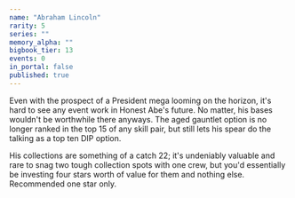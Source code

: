```yaml
---
name: "Abraham Lincoln"
rarity: 5
series: ""
memory_alpha: ""
bigbook_tier: 13
events: 0
in_portal: false
published: true
---
```


Even with the prospect of a President mega looming on the horizon, it's hard to see any event work in Honest Abe's future. No matter, his bases wouldn't be worthwhile there anyways. The aged gauntlet option is no longer ranked in the top 15 of any skill pair, but still lets his spear do the talking as a top ten DIP option.

His collections are something of a catch 22; it's undeniably valuable and rare to snag two tough collection spots with one crew, but you'd essentially be investing four stars worth of value for them and nothing else. Recommended one star only.
